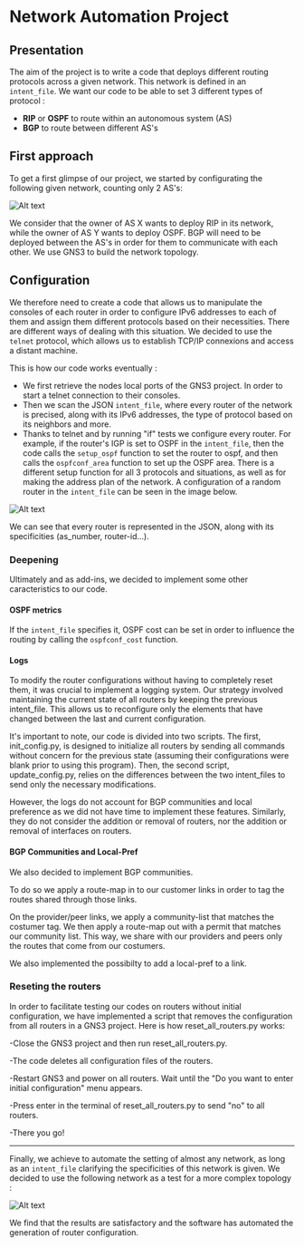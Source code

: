 # Network Automation Project

## Presentation
The aim of the project is to write a code that deploys different routing protocols across a given network. This network is defined in an `intent_file`. We want our code to be able to set 3 different types of protocol :
- **RIP** or **OSPF** to route within an autonomous system (AS)
- **BGP** to route between different AS's


## First approach
To get a first glimpse of our project, we started by configurating the following given network, counting only 2 AS's:

![Alt text](https://image.noelshack.com/fichiers/2024/05/2/1706624263-captura-de-pantalla-2024-01-30-151411.png)

We consider that the owner of AS X wants to deploy RIP in its network, while the owner of AS Y wants to deploy OSPF. BGP will need to be deployed between the AS's in order for them to communicate with each other. We use GNS3 to build the network topology.

## Configuration

We therefore need to create a code that allows us to manipulate the consoles of each router in order to configure IPv6 addresses to each of them and assign them different protocols based on their necessities. There are different ways of dealing with this situation. We decided to use the `telnet` protocol, which allows us to establish TCP/IP connexions and access a distant machine. 


This is how our code works eventually :

- We first retrieve the nodes local ports of the GNS3 project. In order to start a telnet connection to their consoles.
- Then we scan the JSON `intent_file`, where every router of the network is precised, along with its IPv6 addresses, the type of protocol based on its neighbors and more.
- Thanks to telnet and by running "if" tests we configure every router. For example, if the router's IGP is set to OSPF in the `intent_file`, then the code calls the `setup_ospf` function to set the router to ospf, and then calls the `ospfconf_area` function to set up the OSPF area. There is a different setup function for all 3 protocols and situations, as well as for making the address plan of the network. A configuration of a random router in the `intent_file` can be seen in the image below.

![Alt text](https://image.noelshack.com/fichiers/2024/05/4/1706783749-capture-d-ecran-du-2024-02-01-00-07-17.png)

We can see that every router is represented in the JSON, along with its specificities (as_number, router-id...).

### Deepening
Ultimately and as add-ins, we decided to implement some other caracteristics to our code.

#### OSPF metrics 
If the `intent_file` specifies it, OSPF cost can be set in order to influence the routing by calling the `ospfconf_cost` function. 

#### Logs
To modify the router configurations without having to completely reset them, it was crucial to implement a logging system. Our strategy involved maintaining the current state of all routers by keeping the previous intent_file. This allows us to reconfigure only the elements that have changed between the last and current configuration.

It's important to note, our code is divided into two scripts. The first, init_config.py, is designed to initialize all routers by sending all commands without concern for the previous state (assuming their configurations were blank prior to using this program). Then, the second script, update_config.py, relies on the differences between the two intent_files to send only the necessary modifications.

However, the logs do not account for BGP communities and local preference as we did not have time to implement these features. Similarly, they do not consider the addition or removal of routers, nor the addition or removal of interfaces on routers.

#### BGP Communities and Local-Pref
We also decided to implement BGP communities. 

To do so we apply a route-map in to our customer links in order to tag the routes shared through those links.

On the provider/peer links, we apply a community-list that matches the costumer tag. We then apply a route-map out with a permit that matches our community list. This way, we share with our providers and peers only the routes that come from our costumers.

We also implemented the possibilty to add a local-pref to a link.

### Reseting the routers
In order to facilitate testing our codes on routers without initial configuration, we have implemented a script that removes the configuration from all routers in a GNS3 project. Here is how reset_all_routers.py works:

-Close the GNS3 project and then run reset_all_routers.py.

-The code deletes all configuration files of the routers.

-Restart GNS3 and power on all routers. Wait until the "Do you want to enter initial configuration" menu appears.

-Press enter in the terminal of reset_all_routers.py to send "no" to all routers.

-There you go!

---


Finally, we achieve to automate the setting of almost any network, as long as an `intent_file` clarifying the specificities of this network is given. We decided to use the following network as a test for a more complex topology : 

![Alt text](https://image.noelshack.com/fichiers/2024/05/2/1706629657-image.png)

We find that the results are satisfactory and the software has automated the generation of router configuration.
